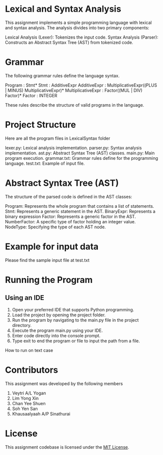 # Lexical and Syntax Analysis
This assignment implements a simple programming language with lexical and syntax analysis. The analysis divides into two primary components:

Lexical Analysis (Lexer): Tokenizes the input code.
Syntax Analysis (Parser): Constructs an Abstract Syntax Tree (AST) from tokenized code.

# Grammar
The following grammar rules define the language syntax.

Program : Stmt*
Stmt : AdditiveExpr
AdditiveExpr : MultiplicativeExpr((PLUS | MINUS) MultiplicativeExpr)*
MultiplicativeExpr : Factor((MUL | DIV) Factor)*
Factor : INTEGER

These rules describe the structure of valid programs in the language.

# Project Structure
Here are all the program files in LexicalSyntax folder

lexer.py: Lexical analysis implementation.
parser.py: Syntax analysis implementation.
ast.py: Abstract Syntax Tree (AST) classes.
main.py: Main program execution.
grammar.txt: Grammar rules define for the programming language.
test.txt: Example of input file.

# Abstract Syntax Tree (AST)
The structure of the parsed code is defined in the AST classes:

Program: Represents the whole program that contains a list of statements.
Stmt: Represents a generic statement in the AST.
BinaryExpr: Represents a binary expression
Factor: Represents a generic factor in the AST.
NumberFactor: A specific type of factor holding an integer value.
NodeType: Specifying the type of each AST node.

# Example for input data
Please find the sample input file at test.txt

# Running the Program
## Using an IDE
1. Open your preferred IDE that supports Python programming.
2. Load the project by opening the project folder.
3. Run the program by navigating to the main.py file in the project directory.
4. Execute the program main.py using your IDE.
5. Enter code directly into the console prompt.
6. Type exit to end the program or file to input the path from a file.

How to run on text case




# Contributors
This assignment was developed by the following members
1. Veytri A/L Yogan
2. Lim Yong Xin
3. Chan Yee Shuen
4. Soh Yen San
5. Khausaalyaah A/P Sinathurai

# License
This assignment codebase is licensed under the [MIT License](https://opensource.org/licenses/MIT/).
